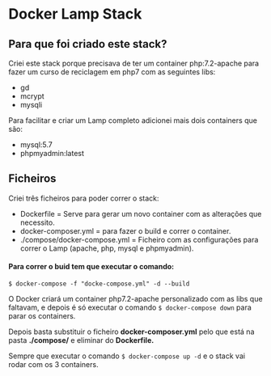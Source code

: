 # Docker Lamp Stack

## Para que foi criado este stack?

Criei este stack porque precisava de ter um container php:7.2-apache para fazer um curso de reciclagem em php7 com as seguintes libs:

* gd
* mcrypt
* mysqli

Para facilitar e criar um Lamp completo adicionei mais dois containers que são:

* mysql:5.7
* phpmyadmin:latest

## Ficheiros

Criei três ficheiros para poder correr o stack:

- Dockerfile = Serve para gerar um novo container com as alterações que necessito.
- docker-composer.yml = para fazer o build e correr o container.
- ./compose/docker-compose.yml = Ficheiro com as configurações para correr o Lamp (apache, php, mysql e phpmyadmin).

#### Para correr o buid tem que executar o comando:

`$ docker-compose -f "docke-compose.yml" -d --build`

O Docker criará um container php7.2-apache personalizado com as libs que faltavam, e depois é só executar o comando `$ docker-compose down` para parar os containers.

Depois basta substituir o ficheiro **docker-composer.yml** pelo que está na pasta **./compose/** e eliminar do **Dockerfile.**

Sempre que executar o comando `$ docker-compose up -d` e o stack vai rodar com os 3 containers.
